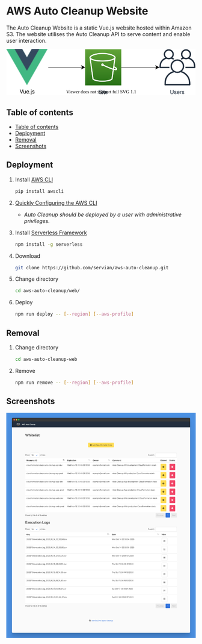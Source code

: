 # AWS Auto Cleanup Website

The Auto Cleanup Website is a static Vue.js website hosted within Amazon S3. The website utilises the Auto Cleanup API to serve content and enable user interaction.

![architecture](./static/architecture.drawio.svg)

## Table of contents

- [Table of contents](#table-of-contents)
- [Deployment](#deployment)
- [Removal](#removal)
- [Screenshots](#screenshots)

## Deployment

1. Install [AWS CLI](https://aws.amazon.com/cli/)

   ```bash
   pip install awscli
   ```

2. [Quickly Configuring the AWS CLI](https://docs.aws.amazon.com/cli/latest/userguide/cli-chap-configure.html#cli-quick-configuration)

   - _Auto Cleanup should be deployed by a user with administrative privileges._

3. Install [Serverless Framework](https://www.serverless.com/)

   ```bash
   npm install -g serverless
   ```

4. Download

   ```bash
   git clone https://github.com/servian/aws-auto-cleanup.git
   ```

5. Change directory

   ```bash
   cd aws-auto-cleanup/web/
   ```

6. Deploy

   ```bash
   npm run deploy -- [--region] [--aws-profile]
   ```

## Removal

1. Change directory

   ```bash
   cd aws-auto-cleanup-web
   ```

2. Remove

   ```bash
   npm run remove -- [--region] [--aws-profile]
   ```

## Screenshots

![main](./static/screenshot_main.png)
